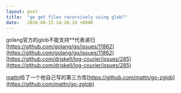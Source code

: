 ```yaml
---
layout: post
title:  "go get files recursively using glob?"
date:   2016-08-15 14:26:19 +0800
---
```


golang官方的glob不能支持**代表递归
[https://github.com/golang/go/issues/11862](https://github.com/golang/go/issues/11862)  
[https://github.com/driskell/log-courier/issues/285](https://github.com/driskell/log-courier/issues/285)

[mattn](https://github.com/mattn)给了一个他自己写的第三方库[https://github.com/mattn/go-zglob](https://github.com/mattn/go-zglob)
